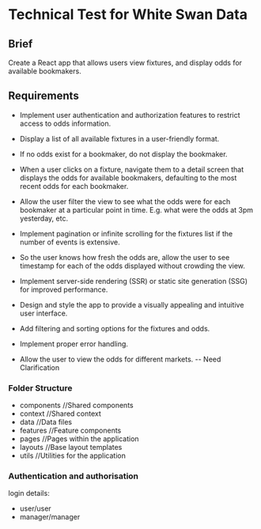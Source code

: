 # Technical Test for White Swan Data

## Brief
Create a React app that allows users view fixtures, and display odds for available bookmakers. 

## Requirements
- Implement user authentication and authorization features to restrict access to odds information.
- Display a list of all available fixtures in a user-friendly format.
- If no odds exist for a bookmaker, do not display the bookmaker.
- When a user clicks on a fixture, navigate them to a detail screen that displays the odds for available bookmakers, defaulting to the most recent odds for each bookmaker.
- Allow the user filter the view to see what the odds were for each bookmaker at a particular point in time. E.g. what were the odds at 3pm yesterday, etc.
- Implement pagination or infinite scrolling for the fixtures list if the number of events is extensive.
- So the user knows how fresh the odds are, allow the user to see timestamp for each of the odds displayed without crowding the view.
- Implement server-side rendering (SSR) or static site generation (SSG) for improved performance.
- Design and style the app to provide a visually appealing and intuitive user interface.
- Add filtering and sorting options for the fixtures and odds.
- Implement proper error handling.

- Allow the user to view the odds for different markets. -- Need Clarification 

### Folder Structure

- components //Shared components
- context //Shared context
- data //Data files
- features //Feature components
- pages //Pages within the application
- layouts //Base layout templates
- utils //Utilities for the application

### Authentication and authorisation
login details: 
- user/user
- manager/manager
